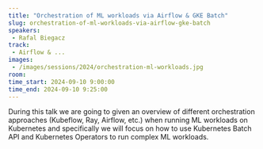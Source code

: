 ```yaml
---
title: "Orchestration of ML workloads via Airflow & GKE Batch"
slug: orchestration-of-ml-workloads-via-airflow-gke-batch
speakers:
 - Rafal Biegacz
track:
 - Airflow & ...
images:
 - /images/sessions/2024/orchestration-ml-workloads.jpg 
room: 
time_start: 2024-09-10 9:00:00
time_end: 2024-09-10 9:25:00
---
```


During this talk we are going to given an overview of different orchestration approaches (Kubeflow, Ray, Airflow, etc.) when running ML workloads on Kubernetes and specifically we will focus on how to use Kubernetes Batch API and Kubernetes Operators to run complex ML workloads.
